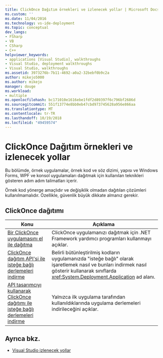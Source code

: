 ```yaml
---
title: ClickOnce Dağıtım örnekleri ve izlenecek yollar | Microsoft Docs
ms.custom: ''
ms.date: 11/04/2016
ms.technology: vs-ide-deployment
ms.topic: conceptual
dev_langs:
- FSharp
- VB
- CSharp
- C++
helpviewer_keywords:
- applications [Visual Studio], walkthroughs
- Visual Studio, deployment walkthroughs
- Visual Studio, walkthroughs
ms.assetid: 3973276b-7b11-4692-a0a2-32bebf0b9c2a
author: mikejo5000
ms.author: mikejo
manager: douge
ms.workload:
- multiple
ms.openlocfilehash: bc171010e1616ebe1fdf2d89397f6c796bf2686d
ms.sourcegitcommit: 551f13774e8bb0eb47cbd973745628a956e866aa
ms.translationtype: MT
ms.contentlocale: tr-TR
ms.lasthandoff: 10/19/2018
ms.locfileid: "49459574"
---
```

# <a name="clickonce-deployment-samples-and-walkthroughs"></a>ClickOnce Dağıtım örnekleri ve izlenecek yollar
Bu bölümde, örnek uygulamalar, örnek kod ve söz dizimi, yapısı ve Windows Forms, WPF ve konsol uygulamaları dağıtmak için kullanılan teknikleri gösteren adım adım talimatları içerir.

 Örnek kod yönerge amaçlıdır ve değişiklik olmadan dağıtılan çözümleri kullanılmamalıdır. Özellikle, güvenlik büyük dikkate almanız gerekir.

## <a name="clickonce-deployment"></a>ClickOnce dağıtımı

|Konu|Açıklama|
|-----------|-----------------|
|[Bir ClickOnce uygulamasını el ile dağıtma](../deployment/walkthrough-manually-deploying-a-clickonce-application.md)|ClickOnce uygulamanızı dağıtmak için .NET Framework yardımcı programları kullanmayı açıklar.|
|[ClickOnce dağıtım API'si ile isteğe bağlı derlemeleri indirme](../deployment/walkthrough-downloading-assemblies-on-demand-with-the-clickonce-deployment-api.md)|Belirli bütünleştirilmiş kodların uygulamanızda "isteğe bağlı" olarak işaretlemek nasıl ve bunları indirmek nasıl gösterir kullanarak sınıflarda <xref:System.Deployment.Application> ad alanı.|
|[API tasarımcıyı kullanarak ClickOnce dağıtımı ile isteğe bağlı derlemeleri indirme](../deployment/walkthrough-downloading-assemblies-on-demand-with-the-clickonce-deployment-api-using-the-designer.md)|Yalnızca ilk uygulama tarafından kullanıldıklarında uygulama derlemeleri indirileceğini açıklar.|

## <a name="see-also"></a>Ayrıca bkz.

- [Visual Studio izlenecek yollar](https://msdn.microsoft.com/library/f5399a1f-2d3d-42fb-b989-134ccda2159f)